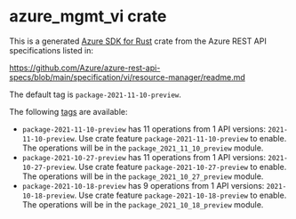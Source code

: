 # azure_mgmt_vi crate

This is a generated [Azure SDK for Rust](https://github.com/Azure/azure-sdk-for-rust) crate from the Azure REST API specifications listed in:

https://github.com/Azure/azure-rest-api-specs/blob/main/specification/vi/resource-manager/readme.md

The default tag is `package-2021-11-10-preview`.

The following [tags](https://github.com/Azure/azure-sdk-for-rust/blob/main/services/tags.md) are available:

- `package-2021-11-10-preview` has 11 operations from 1 API versions: `2021-11-10-preview`. Use crate feature `package-2021-11-10-preview` to enable. The operations will be in the `package_2021_11_10_preview` module.
- `package-2021-10-27-preview` has 11 operations from 1 API versions: `2021-10-27-preview`. Use crate feature `package-2021-10-27-preview` to enable. The operations will be in the `package_2021_10_27_preview` module.
- `package-2021-10-18-preview` has 9 operations from 1 API versions: `2021-10-18-preview`. Use crate feature `package-2021-10-18-preview` to enable. The operations will be in the `package_2021_10_18_preview` module.